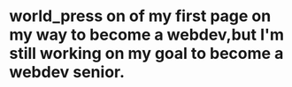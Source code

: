 # world_press on of my first page on my way to become a webdev,but I'm still working on my goal to become a webdev senior.
